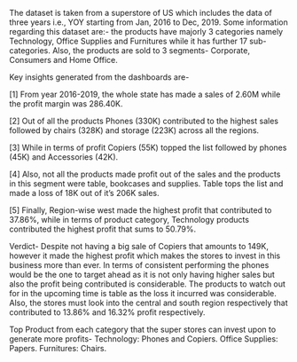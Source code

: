The dataset is taken from a superstore of US which includes the data of three years i.e., YOY starting from Jan, 2016 to Dec, 2019. Some information regarding this dataset are:- the products have majorly 3 categories namely Technology, Office Supplies and Furnitures while it has further 17 sub-categories. Also, the products are sold to 3 segments- Corporate, Consumers and Home Office.

Key insights generated from the dashboards are-

  [1] From year 2016-2019, the whole state has made a sales of 2.60M while the profit margin was 286.40K.
  
  [2] Out of all the products Phones (330K) contributed to the highest sales followed by chairs (328K) and storage (223K) across all the regions.
  
  [3] While in terms of profit Copiers (55K) topped the list followed by phones (45K) and Accessories (42K).
  
  [4] Also, not all the products made profit out of the sales and the products in this segment were table, bookcases and supplies. Table tops the list and made a loss of 18K out of it’s 206K sales.
  
  [5] Finally, Region-wise west made the highest profit that contributed to 37.86%, while in terms of product category, Technology products contributed the highest profit that sums to 50.79%.

Verdict- Despite not having a big sale of Copiers that amounts to 149K, however it made the highest profit which makes the stores to invest in this business more than ever. In terms of consistent performing the phones would be the one to target ahead as it is not only having higher sales but also the profit being contributed is considerable. The products to watch out for in the upcoming time is table as the loss it incurred was considerable. Also, the stores must look into the central and south region respectively that contributed to 13.86% and 16.32% profit respectively.

Top Product from each category that the super stores can invest upon to generate more profits- 
Technology: Phones and Copiers.
Office Supplies: Papers.
Furnitures: Chairs.
